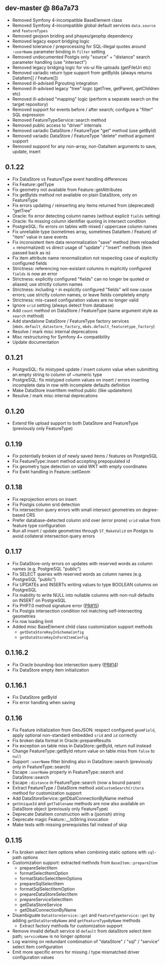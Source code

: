 ## dev-master @ 86a7a73
* Removed Symfony 4-incompatible BaseElement class
* Removed Symfony 4-incompatible global default services `data.source` and `featureTypes`
* Removed geojson briding and phayes/geophp dependency
* Removed legacy export bridging logic
* Removed tolerance / preprocessing for SQL-illegal quotes around `:userName` parameter binding in `filter` setting
* Removed undocumented Postgis only "source" + "distance" search parameter handling (use "intersect")
* Removed legacy bridging logic for vis-ui file uploads (getFileUri etc)
* Removed variadic return type support from getByIds (always returns DataItem[] / Feature[])
* Removed ill-advised Pgrouting integration
* Removed ill-advised legacy "tree" logic (getTree, getParent, getChildren etc)
* Removed ill-advised "mapping" logic (perform a separate search on the target repository)
* Removed support for events before / after search; configure a "filter" SQL expression
* Removed FeatureTypeService::search method
* Removed public access to "driver" internals
* Removed variadic DataStore / FeatureType "get" method (use getById)
* Removed variadic DataStore / FeatureType "delete" method argument support
* Removed suppord for any non-array, non-DataItem arguments to save, update, insert

## 0.1.22
* Fix DataStore vs FeatureType event handling differences
* Fix Feature::getType
* Fix geometry not available from Feature::getAttributes
* Fix getByIds method not available on plain DataStore, only on FeatureType
* Fix errors updating / reinserting any items returned from (deprecated) "getTree"
* Oracle: fix error detecting column names (without explicit `fields` setting)
* Oracle: fix missing column identifier quoting in intersect condition
* PostgreSQL: fix errors on tables with mixed / uppercase column names
* Fix unreliable type (sometimes array, sometimes DataItem / Feature) of "item" value in save events
* Fix inconsistent item data renormalization "save" method (item reloaded + renormalized) vs direct usage of "update" / "insert" methods (item passed back as is)
* Fix item attribute name renormalization not respecting case of explicitly configured fields
* Strictness: referencing non-existant columns in explicitly configured `fields` is now an error
* Strictness: explicitly configured "fields" can no longer be quoted or aliased; use strictly column names
* Strictness: including `*` in explicitly configured "fields" will now cause errors; use strictly column names, or leave fields completely empty
* Strictness: mis-cased configuration values are no longer valid
* Ignore `srid` setting (always detect from database)
* Add `count` method on DataStore / FeatureType (same argument style as `search` method)
* Add standalone DataStore / FeatureType factory services (`mbds.default_datastore_factory`, `mbds.default_featuretype_factory`)
* Resolve / mark misc internal deprecations
* Misc restructuring for Symfony 4+ compatibility
* Update documentation

## 0.1.21
* PostgreSQL: fix mistyped update / insert column value when submitting an empty string to column of ~numeric type
* PostgreSQL: fix mistyped column values on insert / errors inserting incomplete data in row with incomplete defaults definition
* Make DataStore insertItem method public (like updateItem)
* Resolve / mark misc internal deprecations

## 0.1.20
- Extend file upload support to both DataStore and FeatureType (previously only FeatureType)

## 0.1.19
- Fix potentially broken id of newly saved items / features on PostgreSQL
- Fix FeatureType::insert method accepting prepopulated id
- Fix geometry type detection on valid WKT with empty coordinates
- Fix Ewkt handling in Feature::setGeom

## 0.1.18
- Fix reprojection errors on insert
- Fix Postgis column srid detection
- Fix intersection query errors with small intersect geometries on degree-based CRS
- Prefer database-detected column srid over (error prone) `srid` value from feature type configuration
- Run all insert / update geometries through `ST_MakeValid` on Postgis to avoid collateral intersection query errors

## 0.1.17
- Fix DataStore-only errors on updates with reserved words as column names (e.g. PostgreSQL "public")
- Fix SELECT queries with reserved words as column names (e.g. PostgreSQL "public")
- Fix UPDATEs and INSERTs writing values to type BOOLEAN columns on PostgreSQL
- Fix inability to write NULL into nullable columns with non-null defaults on INSERT on PostgreSQL
- Fix PHP7.0 method signature error ([PR#15](https://github.com/mapbender/data-source/pull/15/files))
- Fix Postgis intersection condition not matching self-intersecting geometries
- Fix row loading limit
- Added misc BaseElement child class customization support methods
  * `getDataStoreKeyInSchemaConfig`
  * `getDataStoreKeyInFormItemConfig`

## 0.1.16.2
- Fix Oracle bounding-box intersection query ([PR#14](https://github.com/mapbender/data-source/pull/14))
- Fix DataStore empty item initialization

## 0.1.16.1
- Fix DataStore getById
- Fix error handling when saving

## 0.1.16
- Fix Feature initialization from GeoJSON: respect configured `geomField`, apply optional non-standard embedded `srid` and `id` correctly
- Fix broken data format in Oracle::prepareResults
- Fix exception on table miss in DataStore::getById, return null instead
- Change FeatureType::getById return value on table miss from `false` to `null`
- Support `:userName` filter binding also in DataStore::search (previously only in FeatureType::search)
- Escape `:userName` properly in FeatureType::search and DataStore::search
- Escape `:distance` in FeatureType::search (now a bound param)
- Extract FeatureType / DataStore method `addCustomSearchCritera` method for customization support
- Add DataStoreService::getDbalConnectionByName method
- `getUniqueId` and `getTablename` methods are now also available on DataStore object (previously only FeatureType)
- Deprecate DataItem construction with a (jsonish) string
- Deprecate magic Feature::__toString invocation
- Make tests with missing prerequisites fail instead of skip

## 0.1.15
- Fix broken select item options when combining static options with `sql`-path options
- Customization support: extracted methods from `BaseItem::prepareItem`
  - prepareSelectItem
  - formatSelectItemOption
  - formatStaticSelectItemOptions
  - prepareSqlSelectItem
  - formatSqlSelectItemOption
  - prepareDataStoreSelectItem
  - prepareServiceSelectItem
  - getDataStoreService
  - getDbalConnectionByName
- Disambiguate `DataStoreService::get` and `FeatureTypeService::get` by adding `getDataStoreByName` and `getFeatureTypeByName` methods
  - Extract factory methods for customization support
- Remove invalid default service id `default` from dataStore select item path; `serviceName` is no longer optional
- Log warning on redundant combination of "dataStore" / "sql" / "service" select item configuration
- Emit more specific errors for missing / type mismatched driver configuration values

